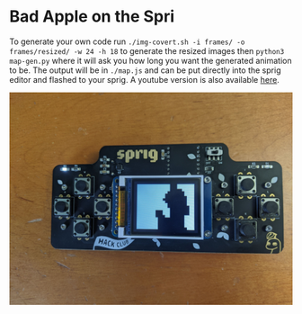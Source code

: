 # Bad Apple on the Spri

To generate your own code run `./img-covert.sh -i frames/ -o frames/resized/ -w 24 -h 18` to generate the resized images then `python3 map-gen.py` where it will ask you how long you want the generated animation to be. The output will be in `./map.js` and can be put directly into the sprig editor and flashed to your sprig. A youtube version is also available [here](https://youtu.be/NOZrx_0zf-s).  

![thumbnail](/thumbnail.jpg)